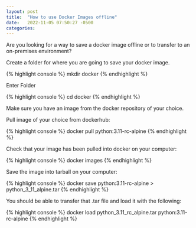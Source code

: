 ```yaml
---
layout: post
title:  "How to use Docker Images offline"
date:   2022-11-05 07:50:27 -0500
categories: 
---
```

Are you looking for a way to save a docker image offline or to transfer to an on-premises environment? 

Create a folder for where you are going to save your docker image.

{% highlight console %}
mkdir docker
{% endhighlight %}

Enter Folder

{% highlight console %}
cd docker
{% endhighlight %}

Make sure you have an image from the docker repository of your choice.

Pull image of your choice from dockerhub:

{% highlight console %}
docker pull python:3.11-rc-alpine
{% endhighlight %}


Check that your image has been pulled into docker on your computer:

{% highlight console %}
docker images
{% endhighlight %}

Save the image into tarball on your computer:

{% highlight console %}
docker save python:3.11-rc-alpine > python_3_11_alpine.tar
{% endhighlight %}

You should be able to transfer that .tar file and load it with the following:

{% highlight console %}
docker load python_3.11_rc_alpine.tar python:3.11-rc-alpine
{% endhighlight %}

[jekyll-docs]: https://jekyllrb.com/docs/home
[jekyll-gh]:   https://github.com/jekyll/jekyll
[jekyll-talk]: https://talk.jekyllrb.com/
